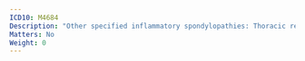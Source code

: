 ```yaml
---
ICD10: M4684
Description: "Other specified inflammatory spondylopathies: Thoracic region"
Matters: No
Weight: 0
---
```


